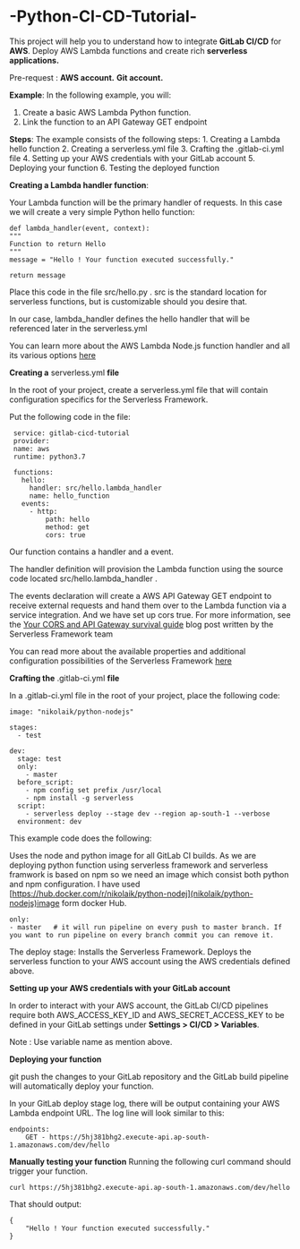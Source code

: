 # -Python-CI-CD-Tutorial-
  This project will help you to understand how to integrate **GitLab CI/CD** for **AWS**.
  Deploy AWS Lambda functions and create rich **serverless applications.**

Pre-request :
    **AWS account.**
    **Git account.**

**Example**:
In the following example, you will:

   1. Create a basic AWS Lambda Python function.
   2. Link the function to an API Gateway GET endpoint

**Steps**:
The example consists of the following steps:
    1. Creating a Lambda hello function
    2. Creating a serverless.yml file
    3. Crafting the .gitlab-ci.yml file
    4. Setting up your AWS credentials with your GitLab account
    5. Deploying your function
    6. Testing the deployed function

**Creating a Lambda handler function**:

Your Lambda function will be the primary handler of requests. In this case we will create a very simple Python hello function:

    def lambda_handler(event, context):
    """
    Function to return Hello
    """
    message = "Hello ! Your function executed successfully."

    return message

Place this code in the file src/hello.py .
src is the standard location for serverless functions, but is customizable should you desire that.

In our case, lambda_handler defines the hello handler that will be referenced later in the serverless.yml

You can learn more about the AWS Lambda Node.js function handler and all its various options [here](https://docs.aws.amazon.com/lambda/latest/dg/python-programming-model.html)


**Creating a** serverless.yml **file**

In the root of your project, create a serverless.yml file that will contain configuration specifics for the Serverless Framework.

Put the following code in the file:

     service: gitlab-cicd-tutorial
     provider:
     name: aws
     runtime: python3.7

     functions:
       hello:
         handler: src/hello.lambda_handler
         name: hello_function
       events:
         - http:
             path: hello
             method: get
             cors: true

Our function contains a handler and a event.

The handler definition will provision the Lambda function using the source code located src/hello.lambda_handler .

The events declaration will create a AWS API Gateway GET endpoint to receive external requests and hand them over to the Lambda function via a service integration. And we have set up cors true. 
For more information, see the [Your CORS and API Gateway survival guide](https://serverless.com/blog/cors-api-gateway-survival-guide/) blog post written by the Serverless Framework team

You can read more about the available properties and additional configuration possibilities of the Serverless Framework [here](https://serverless.com/examples/aws-python-simple-http-endpoint/)


**Crafting the** .gitlab-ci.yml **file**

In a .gitlab-ci.yml file in the root of your project, place the following code:

    image: "nikolaik/python-nodejs"

    stages:
      - test

    dev:
      stage: test 
      only:
        - master
      before_script:
        - npm config set prefix /usr/local
        - npm install -g serverless
      script:
        - serverless deploy --stage dev --region ap-south-1 --verbose
      environment: dev


This example code does the following:

   Uses the node and python image for all GitLab CI builds.
    As we are deploying python function using serverless framework and serverless framwork is based on npm so we need an image which consist both python and npm configuration. I have used [https://hub.docker.com/r/nikolaik/python-nodej](nikolaik/python-nodejs)image form docker Hub.

    only:
    - master   # it will run pipeline on every push to master branch. If you want to run pipeline on every branch commit you can remove it.
    
   The deploy stage:
       Installs the Serverless Framework.
       Deploys the serverless function to your AWS account using the AWS credentials defined above.
        

**Setting up your AWS credentials with your GitLab account**

In order to interact with your AWS account, the GitLab CI/CD pipelines require both AWS_ACCESS_KEY_ID and AWS_SECRET_ACCESS_KEY to be defined in your GitLab settings under **Settings > CI/CD > Variables**.

   Note : Use variable name as mention above.

**Deploying your function**

git push the changes to your GitLab repository and the GitLab build pipeline will automatically deploy your function.

In your GitLab deploy stage log, there will be output containing your AWS Lambda endpoint URL. The log line will look similar to this:

    endpoints:
        GET - https://5hj381bhg2.execute-api.ap-south-1.amazonaws.com/dev/hello

**Manually testing your function**
Running the following curl command should trigger your function.

    curl https://5hj381bhg2.execute-api.ap-south-1.amazonaws.com/dev/hello

That should output:

    {
        "Hello ! Your function executed successfully."
    }





